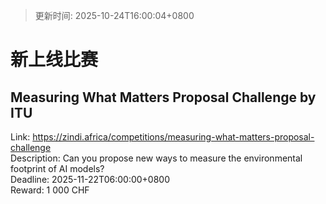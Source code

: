 > 更新时间: 2025-10-24T16:00:04+0800 

# 新上线比赛


## Measuring What Matters Proposal Challenge by ITU
Link: https://zindi.africa/competitions/measuring-what-matters-proposal-challenge  
Description: Can you propose new ways to measure the environmental footprint of AI models?  
Deadline: 2025-11-22T06:00:00+0800  
Reward: 1 000 CHF  

